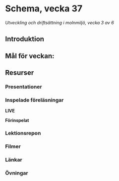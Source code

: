 # Schema, vecka 37
###### Utveckling och driftsättning i molnmiljö, vecka 3 av 6

## Introduktion



## Mål för veckan:


## Resurser

### Presentationer


### Inspelade föreläsningar

**LIVE**

**Förinspelat**

### Lektionsrepon


### Filmer


### Länkar


### Övningar 


